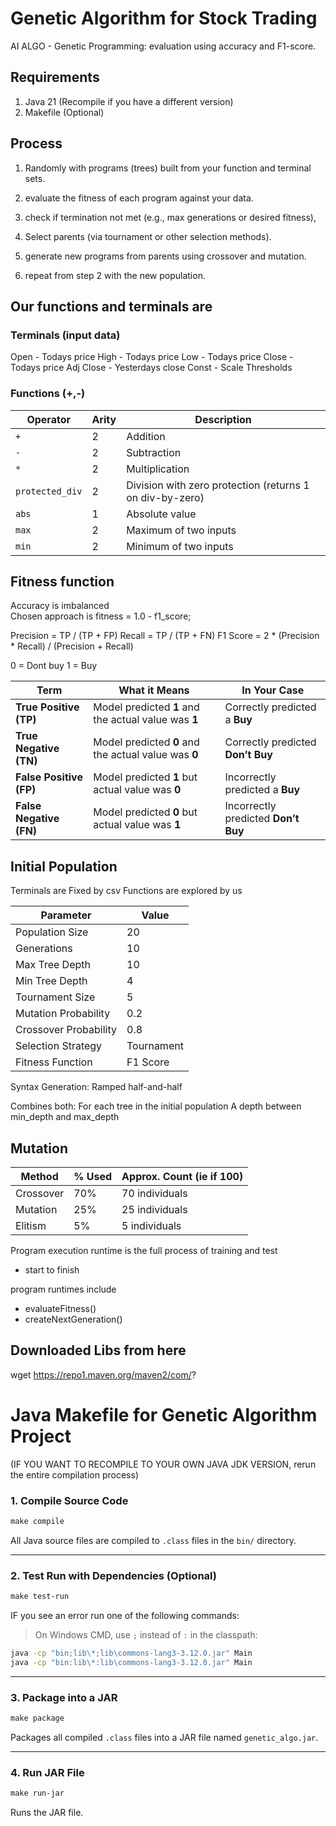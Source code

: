 # Genetic Algorithm for Stock Trading

AI ALGO - Genetic Programming:  evaluation using accuracy and F1-score.

## Requirements

1. Java 21 (Recompile if you have a different version)
2. Makefile (Optional)

## Process

1. Randomly with programs (trees) built from your function and terminal sets.

2. evaluate the fitness of each program against your data.

3. check if termination not met (e.g., max generations or desired fitness),

4. Select parents (via tournament or other selection methods).

5. generate new programs from parents using crossover and mutation.

6. repeat from step 2 with the new population.


## Our functions and terminals are

### Terminals (input data)

Open - Todays price
High - Todays price
Low - Todays price
Close - Todays price
Adj Close - Yesterdays close
Const - Scale Thresholds


### Functions (+,-)

| **Operator**    | **Arity** | **Description**                                                      |
| --------------- | --------- | -------------------------------------------------------------------- |
| `+`             | 2         | Addition                                                             |
| `-`             | 2         | Subtraction                                                          |
| `*`             | 2         | Multiplication                                                       |
| `protected_div` | 2         | Division with zero protection (returns 1 on div-by-zero)             |
| `abs`           | 1         | Absolute value                                                       |
| `max`           | 2         | Maximum of two inputs                                                |
| `min`           | 2         | Minimum of two inputs                                                |


## Fitness function

Accuracy is imbalanced  
Chosen approach is fitness = 1.0 - f1_score;

Precision = TP / (TP + FP)
Recall = TP / (TP + FN)
F1 Score = 2 * (Precision * Recall) / (Precision + Recall)

0 = Dont buy
1 = Buy

| Term                    | What it Means                                        | In Your Case                        |
| ----------------------- | ---------------------------------------------------- | ----------------------------------- |
| **True Positive (TP)**  | Model predicted **1** and the actual value was **1** | Correctly predicted a **Buy**       |
| **True Negative (TN)**  | Model predicted **0** and the actual value was **0** | Correctly predicted **Don’t Buy**   |
| **False Positive (FP)** | Model predicted **1** but actual value was **0**     | Incorrectly predicted a **Buy**     |
| **False Negative (FN)** | Model predicted **0** but actual value was **1**     | Incorrectly predicted **Don’t Buy** |


## Initial Population
Terminals are Fixed by csv
Functions are explored by us

| Parameter             | Value      |
| --------------------- | ---------- |
| Population Size       | 20        |
| Generations           | 10         |
| Max Tree Depth        | 10         |
| Min Tree Depth        | 4          |
| Tournament Size       | 5          |
| Mutation Probability  | 0.2        |
| Crossover Probability | 0.8        |
| Selection Strategy    | Tournament |
| Fitness Function      | F1 Score   |

Syntax Generation:
 Ramped half-and-half

Combines both:
    For each tree in the initial population
        A depth between min_depth and max_depth


## Mutation
| Method    | % Used | Approx. Count (ie if 100)  |
| --------- | ------ | -------------------------- |
| Crossover | 70%    | 70 individuals             |
| Mutation  | 25%    | 25 individuals             |
| Elitism   | 5%     | 5 individuals             |


Program execution runtime is the full process of training and test
- start to finish

program runtimes include
- evaluateFitness()
- createNextGeneration()

## Downloaded Libs from here
wget https://repo1.maven.org/maven2/com/?

# Java Makefile for Genetic Algorithm Project

(IF YOU WANT TO RECOMPILE TO YOUR OWN JAVA JDK VERSION, rerun the entire compilation process)

### 1. Compile Source Code

```makefile
make compile
```
All Java source files are compiled to `.class` files in the `bin/` directory.

---

### 2. Test Run with Dependencies (Optional)

```makefile
make test-run
```

IF you see an error run one of the following commands:

> On Windows CMD, use `;` instead of `:` in the classpath:

```sh
java -cp "bin;lib\*;lib\commons-lang3-3.12.0.jar" Main
java -cp "bin:lib\*:lib\commons-lang3-3.12.0.jar" Main
```

---

### 3. Package into a JAR

```makefile
make package  
```
Packages all compiled `.class` files into a JAR file named `genetic_algo.jar`.

---

### 4. Run JAR File

```makefile
make run-jar
```
Runs the JAR file.

